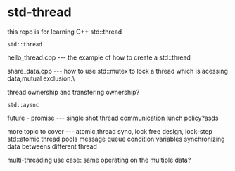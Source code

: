 # std-thread
this repo is for learning C++ std::thread
   
   ``std::thread ``
      
   hello_thread.cpp --- the example of how to create a std::thread

   share_data.cpp    --- how to use std::mutex to lock a thread which is acessing data,mutual exclusion.\

   thread ownership and transfering ownership?
   
    std::aysnc
   future - promise --- single shot thread communication 
    lunch policy?asds
    
   more topic to cover --- atomic,thread sync, lock free design, lock-step
    std::atomic
   thread pools
    message queue
   condition variables
   synchronizing data betweens different thread


multi-threading use case: 
   same operating on the multiple data?
